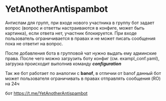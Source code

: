 # YetAnotherAntispambot
Антиспам для групп, при входе нового участника в группу бот задает вопрос (вопрос и ответты настраиваются в конфиге, может быть картинка), если ответа нет, участник блокируется.
При входе пользователь ограничивается в правах и не может писать сообщения пока не ответит на вопрос.

После добавления бота в групповой чат нужно выдать ему админские права. После чего можно загрузить боту конфиг (см. exampl_conf.yaml), загрузка происходит выполнив команду ***configuration***

Так же бот работает по аналогии c **banof**, в отличии от banof данный бот может пользователя ограничивать в правах отправлять сообщения (RO) на 24ч

бот https://t.me/YetAnotherAntispambot
